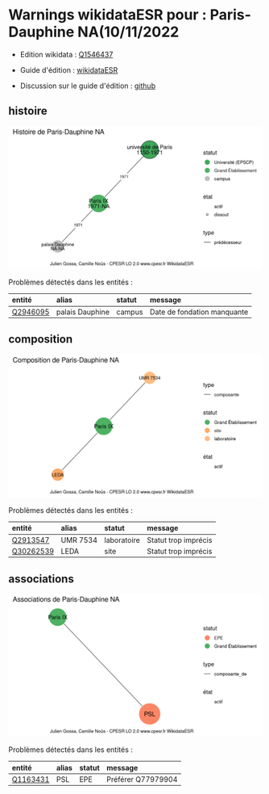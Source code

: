 Warnings wikidataESR pour : Paris-Dauphine NA(10/11/2022
================

- Edition wikidata : [Q1546437](https://www.wikidata.org/wiki/Q1546437)
- Guide d'édition : [wikidataESR](https://github.com/cpesr/wikidataESR/)

- Discussion sur le guide d'édition : [github](https://github.com/cpesr/wikidataESR/issues)



## histoire 

![Graphique non généré](Q1546437-histoire.png) 

Problèmes détectés dans les entités :

|entité                                             |alias           |statut |message                     |
|:--------------------------------------------------|:---------------|:------|:---------------------------|
|[Q2946095](https://www.wikidata.org/wiki/Q2946095) |palais Dauphine |campus |Date de fondation manquante |

 



## composition 

![Graphique non généré](Q1546437-composition.png) 

Problèmes détectés dans les entités :

|entité                                               |alias    |statut      |message              |
|:----------------------------------------------------|:--------|:-----------|:--------------------|
|[Q2913547](https://www.wikidata.org/wiki/Q2913547)   |UMR 7534 |laboratoire |Statut trop imprécis |
|[Q30262539](https://www.wikidata.org/wiki/Q30262539) |LEDA     |site        |Statut trop imprécis |

 



## associations 

![Graphique non généré](Q1546437-associations.png) 

Problèmes détectés dans les entités :

|entité                                             |alias |statut |message            |
|:--------------------------------------------------|:-----|:------|:------------------|
|[Q1163431](https://www.wikidata.org/wiki/Q1163431) |PSL   |EPE    |Préférer Q77979904 |

 

